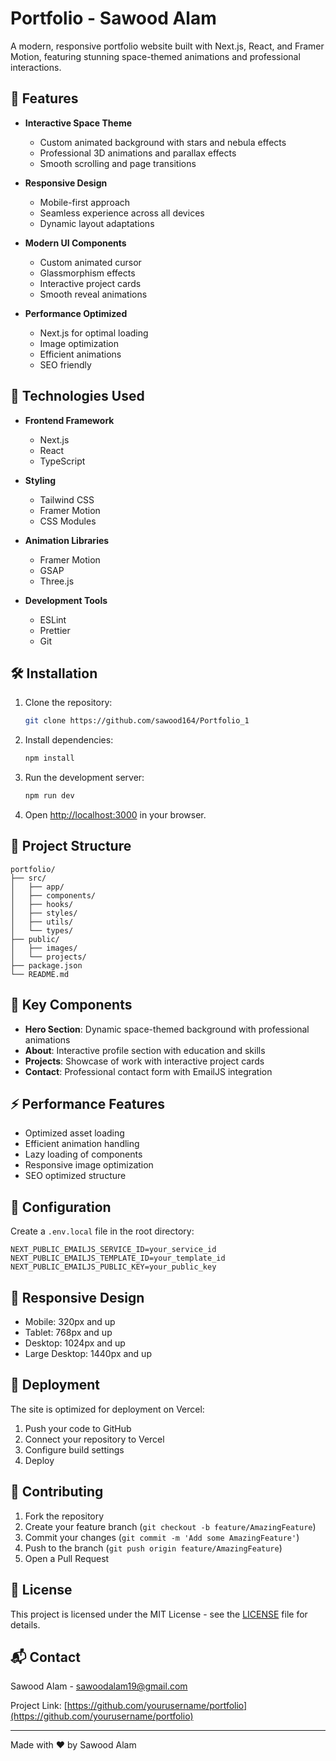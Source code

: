 # Portfolio - Sawood Alam

A modern, responsive portfolio website built with Next.js, React, and Framer Motion, featuring stunning space-themed animations and professional interactions.

## 🌟 Features

- **Interactive Space Theme**

  - Custom animated background with stars and nebula effects
  - Professional 3D animations and parallax effects
  - Smooth scrolling and page transitions

- **Responsive Design**

  - Mobile-first approach
  - Seamless experience across all devices
  - Dynamic layout adaptations

- **Modern UI Components**

  - Custom animated cursor
  - Glassmorphism effects
  - Interactive project cards
  - Smooth reveal animations

- **Performance Optimized**
  - Next.js for optimal loading
  - Image optimization
  - Efficient animations
  - SEO friendly

## 🚀 Technologies Used

- **Frontend Framework**

  - Next.js
  - React
  - TypeScript

- **Styling**

  - Tailwind CSS
  - Framer Motion
  - CSS Modules

- **Animation Libraries**

  - Framer Motion
  - GSAP
  - Three.js

- **Development Tools**
  - ESLint
  - Prettier
  - Git

## 🛠️ Installation

1. Clone the repository:

   ```bash
   git clone https://github.com/sawood164/Portfolio_1
   ```

2. Install dependencies:

   ```bash
   npm install
   ```

3. Run the development server:

   ```bash
   npm run dev
   ```

4. Open [http://localhost:3000](http://localhost:3000) in your browser.

## 📁 Project Structure

```
portfolio/
├── src/
│   ├── app/
│   ├── components/
│   ├── hooks/
│   ├── styles/
│   ├── utils/
│   └── types/
├── public/
│   ├── images/
│   └── projects/
├── package.json
└── README.md
```

## 🎨 Key Components

- **Hero Section**: Dynamic space-themed background with professional animations
- **About**: Interactive profile section with education and skills
- **Projects**: Showcase of work with interactive project cards
- **Contact**: Professional contact form with EmailJS integration

## ⚡ Performance Features

- Optimized asset loading
- Efficient animation handling
- Lazy loading of components
- Responsive image optimization
- SEO optimized structure

## 🔧 Configuration

Create a `.env.local` file in the root directory:

```env
NEXT_PUBLIC_EMAILJS_SERVICE_ID=your_service_id
NEXT_PUBLIC_EMAILJS_TEMPLATE_ID=your_template_id
NEXT_PUBLIC_EMAILJS_PUBLIC_KEY=your_public_key
```

## 📱 Responsive Design

- Mobile: 320px and up
- Tablet: 768px and up
- Desktop: 1024px and up
- Large Desktop: 1440px and up

## 🚀 Deployment

The site is optimized for deployment on Vercel:

1. Push your code to GitHub
2. Connect your repository to Vercel
3. Configure build settings
4. Deploy

## 🤝 Contributing

1. Fork the repository
2. Create your feature branch (`git checkout -b feature/AmazingFeature`)
3. Commit your changes (`git commit -m 'Add some AmazingFeature'`)
4. Push to the branch (`git push origin feature/AmazingFeature`)
5. Open a Pull Request

## 📄 License

This project is licensed under the MIT License - see the [LICENSE](LICENSE) file for details.

## 📬 Contact

Sawood Alam - sawoodalam19@gmail.com

Project Link: [https://github.com/yourusername/portfolio](https://github.com/yourusername/portfolio)

---

Made with ❤️ by Sawood Alam
